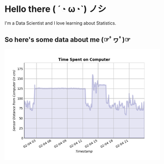 
# Hello there ( ´◔ ω◔`) ノシ

I'm a Data Scientist and I love learning about Statistics.

## So here's some data about me (☞ﾟヮﾟ)☞


<picture>
  <source media="(prefers-color-scheme: dark)" srcset="graphs/dark-plot-2024-02-05.png">
  <source media="(prefers-color-scheme: light)" srcset="graphs/light-plot-2024-02-05.png">
  <img alt="Shows a black logo in light color mode and a white one in dark color mode."src="graphs/light-plot-2024-02-05.png">
</picture>
